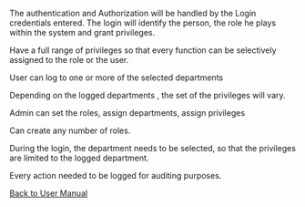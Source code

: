 The authentication and Authorization will be handled by the Login credentials entered.
The login will identify the person, the role he plays within the system and grant privileges.

Have a full range of privileges so that every function can be selectively assigned to the role or the user.

User can log to one or more of the selected departments

Depending on the logged departments , the set of the privileges will vary.

Admin can set the roles, assign departments, assign privileges

Can create any number of roles.

During the login, the department needs to be selected, so that the privileges are limited to the logged department.

Every action needed to be logged for auditing purposes.


[Back to User Manual](https://github.com/hmislk/hmis/wiki/User-Manual)